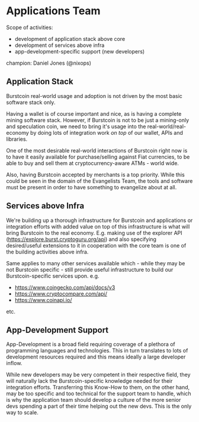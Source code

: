 Applications Team
=================

Scope of activities:

-   development of application stack above core
-   development of services above infra
-   app-development-specific support (new developers)

champion: Daniel Jones (@nixops)

Application Stack
-----------------

Burstcoin real-world usage and adoption is not driven by the most basic software stack only.

Having a wallet is of course important and nice, as is having a complete mining software stack. However, if Burstcoin is not to be just a mining-only and speculation coin, we need to bring it's usage into the real-world/real-economy by doing lots of integration work *on top* of our wallet, APIs and libraries.

One of the most desirable real-world interactions of Burstcoin right now is to have it easily available for purchase/selling against Fiat currencies, to be able to buy and sell them at cryptocurrency-aware ATMs - world wide.

Also, having Burstcoin accepted by merchants is a top priority. While this could be seen in the domain of the Evangelists Team, the tools and software must be present in order to have something to evangelize about at all.

Services above Infra
--------------------

We're building up a thorough infrastructure for Burstcoin and applications or integration efforts with added value on top of this infrastructure is what will bring Burstcoin to the real economy. E.g. making use of the explorer API (https://explore.burst.cryptoguru.org/api) and also specifying desired/useful extensions to it in cooperation with the core team is one of the building activities above infra.

Same applies to many other services available which - while they may be not Burstcoin specific - still provide useful infrastructure to build our Burstcoin-specific services upon. e.g.

-   <https://www.coingecko.com/api/docs/v3>
-   <https://www.cryptocompare.com/api/>
-   <https://www.coinapi.io/>

etc.

App-Development Support
-----------------------

App-Development is a broad field requiring coverage of a plethora of programming languages and technologies. This in turn translates to lots of development resources required and this means ideally a large developer inflow.

While new developers may be very competent in their respective field, they will naturally lack the Burstcoin-specific knowledge needed for their integration efforts. Transferring this Know-How to them, on the other hand, may be too specific and too technical for the support team to handle, which is why the application team should develop a culture of the more senior devs spending a part of their time helping out the new devs. This is the only way to scale.
